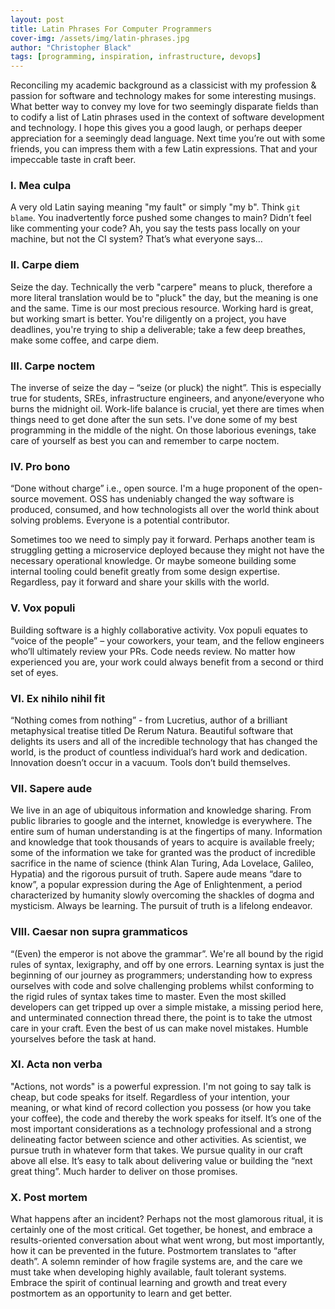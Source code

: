 ```yaml
---
layout: post
title: Latin Phrases For Computer Programmers
cover-img: /assets/img/latin-phrases.jpg
author: "Christopher Black"
tags: [programming, inspiration, infrastructure, devops]
---
```


Reconciling my academic background as a classicist with my profession & passion for software and technology makes for some interesting musings. What better way to convey my love for two seemingly disparate fields than to codify a list of Latin phrases used in the context of software development and technology. I hope this gives you a good laugh, or perhaps deeper appreciation for a seemingly dead language. Next time you’re out with some friends, you can impress them with a few Latin expressions. That and your impeccable taste in craft beer.

### I. Mea culpa

A very old Latin saying meaning "my fault" or simply "my b". Think `git blame`. You inadvertently force pushed some changes to main? Didn’t feel like commenting your code? Ah, you say the tests pass locally on your machine, but not the CI system? That’s what everyone says…

### II. Carpe diem

Seize the day. Technically the verb "carpere" means to pluck, therefore a more literal translation would be to "pluck" the day, but the meaning is one and the same. Time is our most precious resource. Working hard is great, but working smart is better. You're diligently on a project, you have deadlines, you're trying to ship a deliverable; take a few deep breathes, make some coffee, and carpe diem.

### III. Carpe noctem

The inverse of seize the day – “seize (or pluck) the night”. This is especially true for students, SREs, infrastructure engineers, and anyone/everyone who burns the midnight oil. Work-life balance is crucial, yet there are times when things need to get done after the sun sets. I've done some of my best programming in the middle of the night. On those laborious evenings, take care of yourself as best you can and remember to carpe noctem.

### IV. Pro bono

“Done without charge” i.e., open source. I'm a huge proponent of the open-source movement. OSS has undeniably changed the way software is produced, consumed, and how technologists all over the world think about solving problems. Everyone is a potential contributor.

Sometimes too we need to simply pay it forward. Perhaps another team is struggling getting a microservice deployed because they might not have the necessary operational knowledge. Or maybe someone building some internal tooling could benefit greatly from some design expertise. Regardless, pay it forward and share your skills with the world.

### V. Vox populi

Building software is a highly collaborative activity. Vox populi equates to “voice of the people” – your coworkers, your team, and the fellow engineers who’ll ultimately review your PRs. Code needs review. No matter how experienced you are, your work could always benefit from a second or third set of eyes.

### VI. Ex nihilo nihil fit

“Nothing comes from nothing” - from Lucretius, author of a brilliant metaphysical treatise titled De Rerum Natura. Beautiful software that delights its users and all of the incredible technology that has changed the world, is the product of countless individual’s hard work and dedication. Innovation doesn’t occur in a vacuum. Tools don’t build themselves.

### VII. Sapere aude

We live in an age of ubiquitous information and knowledge sharing. From public libraries to google and the internet, knowledge is everywhere. The entire sum of human understanding is at the fingertips of many. Information and knowledge that took thousands of years to acquire is available freely; some of the information we take for granted was the product of incredible sacrifice in the name of science (think Alan Turing, Ada Lovelace, Galileo, Hypatia) and the rigorous pursuit of truth. Sapere aude means “dare to know”, a popular expression during the Age of Enlightenment, a period characterized by humanity slowly overcoming the shackles of dogma and mysticism. Always be learning. The pursuit of truth is a lifelong endeavor.

### VIII. Caesar non supra grammaticos

“(Even) the emperor is not above the grammar”. We're all bound by the rigid rules of syntax, lexigraphy, and off by one errors. Learning syntax is just the beginning of our journey as programmers; understanding how to express ourselves with code and solve challenging problems whilst conforming to the rigid rules of syntax takes time to master. Even the most skilled developers can get tripped up over a simple mistake, a missing period here, and unterminated connection thread there, the point is to take the utmost care in your craft. Even the best of us can make novel mistakes. Humble yourselves before the task at hand.

### XI. Acta non verba

"Actions, not words" is a powerful expression. I'm not going to say talk is cheap, but code speaks for itself. Regardless of your intention, your meaning, or what kind of record collection you possess (or how you take your coffee), the code and thereby the work speaks for itself. It’s one of the most important considerations as a technology professional and a strong delineating factor between science and other activities. As scientist, we pursue truth in whatever form that takes. We pursue quality in our craft above all else. It’s easy to talk about delivering value or building the “next great thing”. Much harder to deliver on those promises.

### X. Post mortem

What happens after an incident? Perhaps not the most glamorous ritual, it is certainly one of the most critical. Get together, be honest, and embrace a results-oriented conversation about what went wrong, but most importantly, how it can be prevented in the future. Postmortem translates to “after death”. A solemn reminder of how fragile systems are, and the care we must take when developing highly available, fault tolerant systems. Embrace the spirit of continual learning and growth and treat every postmortem as an opportunity to learn and get better.
